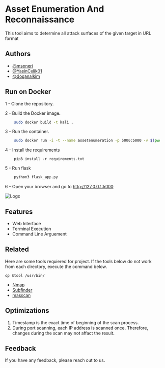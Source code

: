 
# Asset Enumeration And Reconnaissance

This tool aims to determine all attack surfaces of the given target in URL format


## Authors

- [@msoneri](https://github.com/msoneri)
- [@YasinCelik01](https://github.com/YasinCelik01)
- [@doganalkim](https://github.com/doganalkim)




## Run on Docker

1 - Clone the repository.

2 - Build the Docker image.
```bash
    sudo docker build -t kali .
```

3 - Run the container.
```bash
    sudo docker run -i -t --name assetenumeration -p 5000:5000 -v $(pwd):/root:rw kali
```

4 - Install the requirements
```
    pip3 install -r requirements.txt
```

5 - Run flask
```bash
    python3 flask_app.py
```

6 - Open your browser and go to http://127.0.0.1:5000

    


![Logo](https://media.istockphoto.com/id/1383933495/vector/hacker-symbol.jpg?s=612x612&w=0&k=20&c=fFR3n51RetENXUg8st7kGoO-ErvWA__ZDEE7CPn-9KM=)

## Features

- Web Interface
- Terminal Execution
- Command Line Arguement


## Related

Here are some tools requiered for project. If the tools below do not work from each directory, execute the command below.

```
cp $tool /usr/bin/
```


- [Nmap](https://nmap.org/)
- [Subfinder](https://github.com/projectdiscovery/subfinder) 
- [masscan](https://github.com/robertdavidgraham/masscan)


## Optimizations

1. Timestamp is the exact time of  beginning of the scan process.
2. During port scanning, each IP address is scanned once. Therefore, changes during the scan may not affact the result.



## Feedback

If you have any feedback, please reach out to us.




